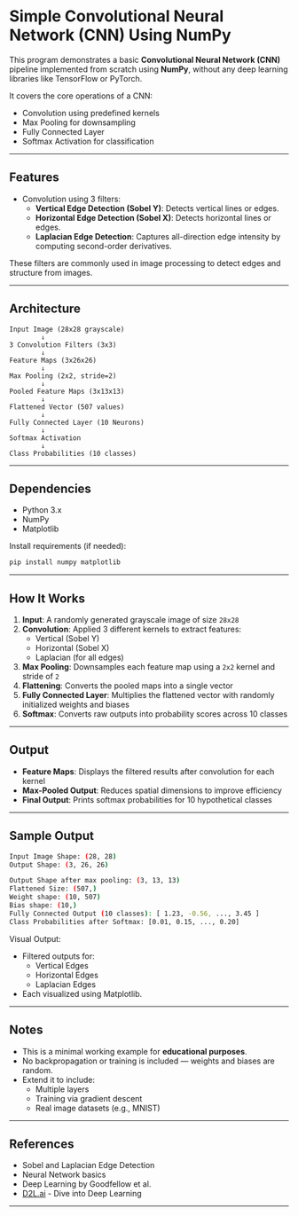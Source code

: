 
# Simple Convolutional Neural Network (CNN) Using NumPy

This program demonstrates a basic **Convolutional Neural Network (CNN)** pipeline implemented from scratch using **NumPy**, without any deep learning libraries like TensorFlow or PyTorch.

It covers the core operations of a CNN:
- Convolution using predefined kernels
- Max Pooling for downsampling
- Fully Connected Layer
- Softmax Activation for classification
---

## Features

- Convolution using 3 filters:
  - **Vertical Edge Detection (Sobel Y)**: Detects vertical lines or edges.
  - **Horizontal Edge Detection (Sobel X)**: Detects horizontal lines or edges.
  - **Laplacian Edge Detection**: Captures all-direction edge intensity by computing second-order derivatives.

These filters are commonly used in image processing to detect edges and structure from images.

---

## Architecture

```
Input Image (28x28 grayscale)
        ↓
3 Convolution Filters (3x3)
        ↓
Feature Maps (3x26x26)
        ↓
Max Pooling (2x2, stride=2)
        ↓
Pooled Feature Maps (3x13x13)
        ↓
Flattened Vector (507 values)
        ↓
Fully Connected Layer (10 Neurons)
        ↓
Softmax Activation
        ↓
Class Probabilities (10 classes)
```

---

## Dependencies

- Python 3.x
- NumPy
- Matplotlib

Install requirements (if needed):

```bash
pip install numpy matplotlib
```

---

## How It Works

1. **Input**: A randomly generated grayscale image of size `28x28`
2. **Convolution**: Applied 3 different kernels to extract features:
   - Vertical (Sobel Y)
   - Horizontal (Sobel X)
   - Laplacian (for all edges)
3. **Max Pooling**: Downsamples each feature map using a `2x2` kernel and stride of `2`
4. **Flattening**: Converts the pooled maps into a single vector
5. **Fully Connected Layer**: Multiplies the flattened vector with randomly initialized weights and biases
6. **Softmax**: Converts raw outputs into probability scores across 10 classes

---

## Output

- **Feature Maps**: Displays the filtered results after convolution for each kernel
- **Max-Pooled Output**: Reduces spatial dimensions to improve efficiency
- **Final Output**: Prints softmax probabilities for 10 hypothetical classes

---

## Sample Output

```bash
Input Image Shape: (28, 28)
Output Shape: (3, 26, 26)

Output Shape after max pooling: (3, 13, 13)
Flattened Size: (507,)
Weight shape: (10, 507)
Bias shape: (10,)
Fully Connected Output (10 classes): [ 1.23, -0.56, ..., 3.45 ]
Class Probabilities after Softmax: [0.01, 0.15, ..., 0.20]
```

Visual Output:

- Filtered outputs for:
  - Vertical Edges
  - Horizontal Edges
  - Laplacian Edges
- Each visualized using Matplotlib.

---

## Notes

- This is a minimal working example for **educational purposes**.
- No backpropagation or training is included — weights and biases are random.
- Extend it to include:
  - Multiple layers
  - Training via gradient descent
  - Real image datasets (e.g., MNIST)
---


## References

- Sobel and Laplacian Edge Detection
- Neural Network basics
- Deep Learning by Goodfellow et al.
- [D2L.ai](https://d2l.ai/) - Dive into Deep Learning
---
